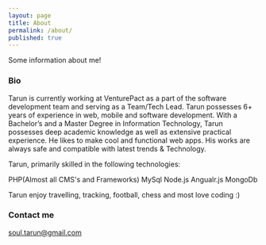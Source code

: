```yaml
---
layout: page
title: About
permalink: /about/
published: true
---
```


Some information about me!

### Bio

Tarun is currently working at VenturePact as a part of the software development team and serving as a Team/Tech Lead. Tarun possesses 6+ years of experience in web, mobile and software development. With a Bachelor’s and a Master Degree in Information Technology, Tarun possesses deep academic knowledge as well as extensive practical experience. He likes to make cool and functional web apps. His works are always safe and compatible with latest trends & Technology.


Tarun, primarily skilled in the following technologies:

PHP(Almost all CMS's and Frameworks)
MySql
Node.js
Angualr.js
MongoDb


Tarun enjoy travelling, tracking, football, chess and most love coding :)

### Contact me

[soul.tarun@gmail.com](mailto:soul.tarun@gmail.com)
